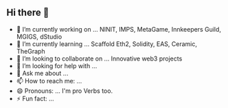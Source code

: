 ## Hi there 👋


- 🔭 I’m currently working on ... NINIT, IMPS, MetaGame, Innkeepers Guild, MGIGS, dStudio
- 🌱 I’m currently learning ... Scaffold Eth2, Solidity, EAS, Ceramic, TheGraph
- 👯 I’m looking to collaborate on ... Innovative web3 projects
- 🤔 I’m looking for help with ...
- 💬 Ask me about ...
- 📫 How to reach me: ...
- 😄 Pronouns: ... I'm pro Verbs too.
- ⚡ Fun fact: ...

